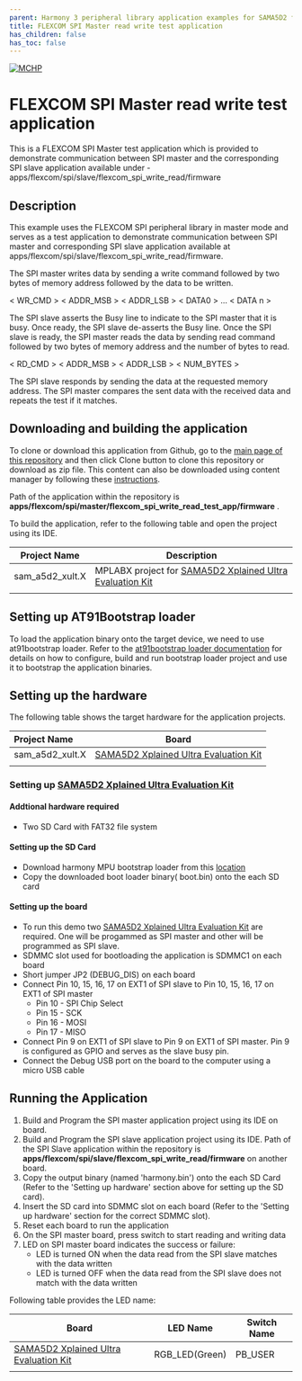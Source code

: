 ```yaml
---
parent: Harmony 3 peripheral library application examples for SAMA5D2 family
title: FLEXCOM SPI Master read write test application 
has_children: false
has_toc: false
---
```


[![MCHP](https://www.microchip.com/ResourcePackages/Microchip/assets/dist/images/logo.png)](https://www.microchip.com)

# FLEXCOM SPI Master read write test application

This is a FLEXCOM SPI Master test application which is provided to demonstrate communication between SPI master and the corresponding SPI slave application available under -  apps/flexcom/spi/slave/flexcom_spi_write_read/firmware

## Description

This example uses the FLEXCOM SPI peripheral library in master mode and serves as a test application to demonstrate communication between SPI master and corresponding SPI slave application available at apps/flexcom/spi/slave/flexcom_spi_write_read/firmware.

The SPI master writes data by sending a write command followed by two bytes of memory address followed by the data to be written.

< WR_CMD > < ADDR_MSB > < ADDR_LSB > < DATA0 > ... < DATA n >

The SPI slave asserts the Busy line to indicate to the SPI master that it is busy. Once ready, the SPI slave de-asserts the Busy line. Once the SPI slave is ready, the SPI master reads the data by sending read command followed by two bytes of memory address and the number of bytes to read.

< RD_CMD > < ADDR_MSB > < ADDR_LSB > < NUM_BYTES >

The SPI slave responds by sending the data at the requested memory address. The SPI master compares the sent data with the received data and repeats the test if it matches.

## Downloading and building the application

To clone or download this application from Github, go to the [main page of this repository](https://github.com/Microchip-MPLAB-Harmony/csp_apps_sam_a5d2) and then click Clone button to clone this repository or download as zip file.
This content can also be downloaded using content manager by following these [instructions](https://github.com/Microchip-MPLAB-Harmony/contentmanager/wiki).

Path of the application within the repository is **apps/flexcom/spi/master/flexcom_spi_write_read_test_app/firmware** .

To build the application, refer to the following table and open the project using its IDE.

| Project Name      | Description                                    |
| ----------------- | ---------------------------------------------- |
| sam_a5d2_xult.X | MPLABX project for [SAMA5D2 Xplained Ultra Evaluation Kit](https://www.microchip.com/DevelopmentTools/ProductDetails/ATSAMA5D2C-XULT) |
|||

## Setting up AT91Bootstrap loader

To load the application binary onto the target device, we need to use at91bootstrap loader. Refer to the [at91bootstrap loader documentation](../../../../docs/readme_bootstrap.md) for details on how to configure, build and run bootstrap loader project and use it to bootstrap the application binaries.

## Setting up the hardware

The following table shows the target hardware for the application projects.

| Project Name| Board|
|:---------|:---------:|
| sam_a5d2_xult.X | [SAMA5D2 Xplained Ultra Evaluation Kit](https://www.microchip.com/DevelopmentTools/ProductDetails/ATSAMA5D2C-XULT) |
|||

### Setting up [SAMA5D2 Xplained Ultra Evaluation Kit](https://www.microchip.com/DevelopmentTools/ProductDetails/ATSAMA5D2C-XULT)

#### Addtional hardware required

- Two SD Card with FAT32 file system

#### Setting up the SD Card

- Download harmony MPU bootstrap loader from this [location](firmware/at91bootstrap_sam_a5d2_xult.X/binaries/boot.bin)
- Copy the downloaded boot loader binary( boot.bin) onto the each SD card

#### Setting up the board

- To run this demo two [SAMA5D2 Xplained Ultra Evaluation Kit](https://www.microchip.com/DevelopmentTools/ProductDetails/ATSAMA5D2C-XULT) are required. One will be progammed as SPI master and other will be programmed as SPI slave.
- SDMMC slot used for bootloading the application is SDMMC1 on each board
- Short jumper JP2 (DEBUG_DIS) on each board
- Connect Pin 10, 15, 16, 17 on EXT1 of SPI slave to Pin 10, 15, 16, 17 on EXT1 of SPI master 
    - Pin 10 - SPI Chip Select
    - Pin 15 - SCK
    - Pin 16 - MOSI
    - Pin 17 - MISO
- Connect Pin 9 on EXT1 of SPI slave to Pin 9 on EXT1 of SPI master. Pin 9 is configured as GPIO and serves as the slave busy pin.
- Connect the Debug USB port on the board to the computer using a micro USB cable

## Running the Application

1. Build and Program the SPI master application project using its IDE on board.
2. Build and Program the SPI slave application project using its IDE. Path of the SPI Slave application within the repository is **apps/flexcom/spi/slave/flexcom_spi_write_read/firmware** on another board. 
3. Copy the output binary (named 'harmony.bin') onto the each SD Card (Refer to the 'Setting up hardware' section above for setting up the SD card).
4. Insert the SD card into SDMMC slot on each board (Refer to the 'Setting up hardware' section for the correct SDMMC slot).
5. Reset each board to run the application
6. On the SPI master board, press switch to start reading and writing data
7. LED on SPI master board indicates the success or failure:
    - LED is turned ON when the data read from the SPI slave matches with the data written
    - LED is turned OFF when the data read from the SPI slave does not match with the data written

Following table provides the LED name:

| Board      | LED Name  | Switch Name |
| ---------- | --------- | ----------- |
| [SAMA5D2 Xplained Ultra Evaluation Kit](https://www.microchip.com/DevelopmentTools/ProductDetails/ATSAMA5D2C-XULT) | RGB_LED(Green) | PB_USER |
|||
